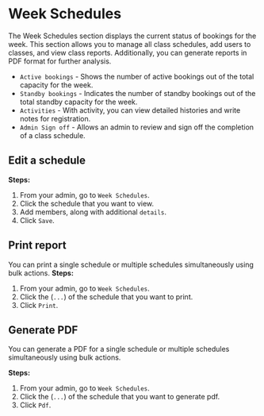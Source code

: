 #   Week Schedules
The Week Schedules section displays the current status of bookings for the week. This section allows you to manage all class schedules, add users to classes, and view class reports. Additionally, you can generate reports in PDF format for further analysis.

-   `Active bookings` - Shows the number of active bookings out of the total capacity for the week.
-   `Standby bookings` - Indicates the number of standby bookings out of the total standby capacity for the week.
-   `Activities` - With activity, you can view detailed histories and write notes for registration.
-   `Admin Sign off` - Allows an admin to review and sign off the completion of a class schedule.
   
## Edit a schedule

**Steps:**

1.  From your admin, go to `Week Schedules`.
2.  Click the schedule that you want to view.
3.  Add members, along with additional `details`.
4.  Click `Save`.
   
## Print report
You can print a single schedule or multiple schedules simultaneously using bulk actions.
**Steps:**

1.  From your admin, go to `Week Schedules`.
2.  Click the (`...`) of the schedule that you want to print.
3.  Click `Print`.
   
## Generate PDF
You can generate a PDF for a single schedule or multiple schedules simultaneously using bulk actions.

**Steps:**

1.  From your admin, go to `Week Schedules`.
2.  Click the (`...`) of the schedule that you want to generate pdf.
3.  Click `Pdf`.